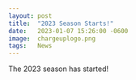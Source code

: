 ```yaml
---
layout: post
title:  "2023 Season Starts!"
date:   2023-01-07 15:26:00 -0600
image:  chargeuplogo.png
tags:   News
---
```


The 2023 season has started!
